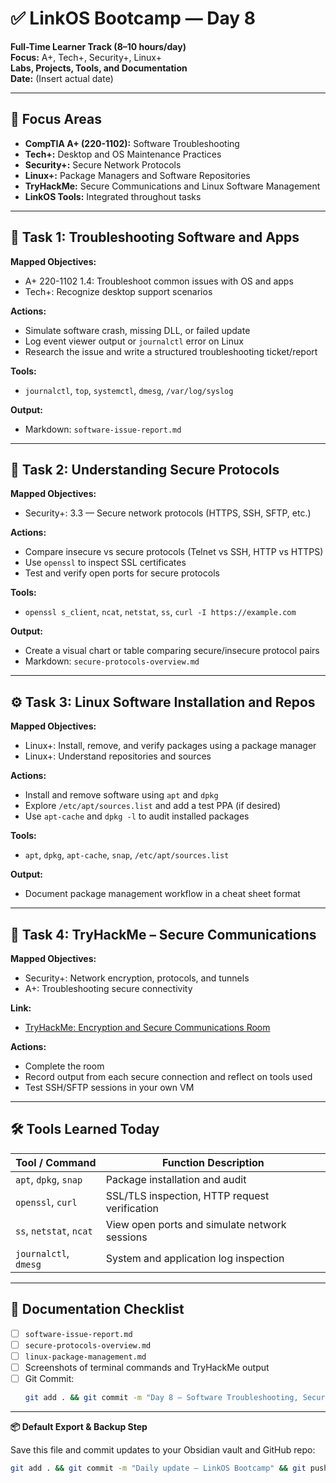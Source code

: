 # ✅ LinkOS Bootcamp — Day 8

**Full-Time Learner Track (8–10 hours/day)**  
**Focus:** A+, Tech+, Security+, Linux+  
**Labs, Projects, Tools, and Documentation**  
**Date:** (Insert actual date)

---

## 🧩 Focus Areas

- **CompTIA A+ (220-1102):** Software Troubleshooting  
- **Tech+:** Desktop and OS Maintenance Practices  
- **Security+:** Secure Network Protocols  
- **Linux+:** Package Managers and Software Repositories  
- **TryHackMe:** Secure Communications and Linux Software Management  
- **LinkOS Tools:** Integrated throughout tasks

---

## 🧰 Task 1: Troubleshooting Software and Apps

**Mapped Objectives:**  
- A+ 220-1102 1.4: Troubleshoot common issues with OS and apps  
- Tech+: Recognize desktop support scenarios

**Actions:**  
- Simulate software crash, missing DLL, or failed update  
- Log event viewer output or `journalctl` error on Linux  
- Research the issue and write a structured troubleshooting ticket/report

**Tools:**  
- `journalctl`, `top`, `systemctl`, `dmesg`, `/var/log/syslog`

**Output:**  
- Markdown: `software-issue-report.md`

---

## 🔐 Task 2: Understanding Secure Protocols

**Mapped Objectives:**  
- Security+: 3.3 — Secure network protocols (HTTPS, SSH, SFTP, etc.)

**Actions:**  
- Compare insecure vs secure protocols (Telnet vs SSH, HTTP vs HTTPS)  
- Use `openssl` to inspect SSL certificates  
- Test and verify open ports for secure protocols

**Tools:**  
- `openssl s_client`, `ncat`, `netstat`, `ss`, `curl -I https://example.com`

**Output:**  
- Create a visual chart or table comparing secure/insecure protocol pairs  
- Markdown: `secure-protocols-overview.md`

---

## ⚙️ Task 3: Linux Software Installation and Repos

**Mapped Objectives:**  
- Linux+: Install, remove, and verify packages using a package manager  
- Linux+: Understand repositories and sources

**Actions:**  
- Install and remove software using `apt` and `dpkg`  
- Explore `/etc/apt/sources.list` and add a test PPA (if desired)  
- Use `apt-cache` and `dpkg -l` to audit installed packages

**Tools:**  
- `apt`, `dpkg`, `apt-cache`, `snap`, `/etc/apt/sources.list`

**Output:**  
- Document package management workflow in a cheat sheet format

---

## 🧪 Task 4: TryHackMe – Secure Communications

**Mapped Objectives:**  
- Security+: Network encryption, protocols, and tunnels  
- A+: Troubleshooting secure connectivity

**Link:**  
- [TryHackMe: Encryption and Secure Communications Room](https://tryhackme.com/room/introtoencryption)

**Actions:**  
- Complete the room  
- Record output from each secure connection and reflect on tools used  
- Test SSH/SFTP sessions in your own VM

---

## 🛠️ Tools Learned Today

| Tool / Command         | Function Description                             |
|------------------------|--------------------------------------------------|
| `apt`, `dpkg`, `snap`  | Package installation and audit                   |
| `openssl`, `curl`      | SSL/TLS inspection, HTTP request verification    |
| `ss`, `netstat`, `ncat`| View open ports and simulate network sessions    |
| `journalctl`, `dmesg`  | System and application log inspection            |

---

## 📁 Documentation Checklist

- [ ] `software-issue-report.md`  
- [ ] `secure-protocols-overview.md`  
- [ ] `linux-package-management.md`  
- [ ] Screenshots of terminal commands and TryHackMe output  
- [ ] Git Commit:
  ```bash
  git add . && git commit -m "Day 8 – Software Troubleshooting, Secure Protocols, and Package Management" && git push origin main
  ```

---

**📦 Default Export & Backup Step**

Save this file and commit updates to your Obsidian vault and GitHub repo:

```bash
git add . && git commit -m "Daily update – LinkOS Bootcamp" && git push origin main
```
